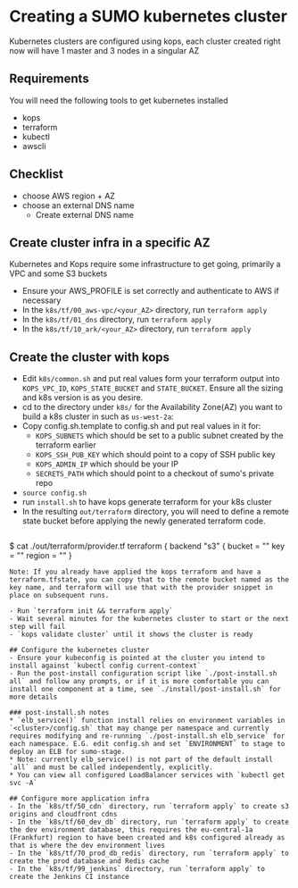 # Creating a SUMO kubernetes cluster
Kubernetes clusters are configured using kops, each cluster created right now will have 1 master and 3 nodes in a singular AZ

## Requirements
You will need the following tools to get kubernetes installed

- kops
- terraform
- kubectl
- awscli

## Checklist

- choose AWS region + AZ
- choose an external DNS name
    - Create external DNS name

## Create cluster infra in a specific AZ
Kubernetes and Kops require some infrastructure to get going, primarily a VPC and some S3 buckets

- Ensure your AWS_PROFILE is set correctly and authenticate to AWS if necessary
- In the `k8s/tf/00_aws-vpc/<your_AZ>` directory, run `terraform apply`
- In the `k8s/tf/01_dns` directory, run `terraform apply`
- In the `k8s/tf/10_ark/<your_AZ>` directory, run `terraform apply`

## Create the cluster with kops
- Edit `k8s/common.sh` and put real values form your terraform output into `KOPS_VPC_ID`, `KOPS_STATE_BUCKET` and `STATE_BUCKET`.  Ensure all the sizing and k8s version is as you desire.
- cd to the directory under `k8s/` for the Availability Zone(AZ) you want to build a k8s cluster in such as `us-west-2a`:
- Copy config.sh.template to config.sh and put real values in it for:
    - `KOPS_SUBNETS` which should be set to a public subnet created by the terraform earlier
    - `KOPS_SSH_PUB_KEY` which should point to a copy of SSH public key
    - `KOPS_ADMIN_IP` which should be your IP
    - `SECRETS_PATH` which should point to a checkout of sumo's private repo
- `source config.sh`
- run `install.sh` to have kops generate terraform for your k8s cluster
- In the resulting `out/terraform` directory, you will need to define a remote state bucket before applying the newly generated terraform code.
  ```
$ cat ./out/terraform/provider.tf
terraform {
  backend "s3" {
    bucket = "<state-bucket-name>"
    key    = "<state-key>"
    region = "<region>"
  }
  ```
Note: If you already have applied the kops terraform and have a terraform.tfstate, you can copy that to the remote bucket named as the key name, and terraform will use that with the provider snippet in place on subsequent runs.

- Run `terraform init && terraform apply`
- Wait several minutes for the kubernetes cluster to start or the next step will fail
- `kops validate cluster` until it shows the cluster is ready

## Configure the kubernetes cluster
- Ensure your kubeconfig is pointed at the cluster you intend to install against `kubectl config current-context`
- Run the post-install configuration script like `./post-install.sh all` and follow any prompts, or if it is more comfortable you can install one component at a time, see `./install/post-install.sh` for more details

### post-install.sh notes
  * `elb_service()` function install relies on environment variables in `<cluster>/config.sh` that may change per namespace and currently requires modifying and re-running `./post-install.sh elb_service` for each namespace. E.G. edit config.sh and set `ENVIRONMENT` to stage to deploy an ELB for sumo-stage.
  * Note: currently elb_service() is not part of the default install `all` and must be called independently, explicitly.
  * You can view all configured LoadBalancer services with `kubectl get svc -A`

## Configure more application infra
- In the `k8s/tf/50_cdn` directory, run `terraform apply` to create s3 origins and cloudfront cdns
- In the `k8s/tf/60_dev_db` directory, run `terraform apply` to create the dev environment database, this requires the eu-central-1a (Frankfurt) region to have been created and k8s configured already as that is where the dev environment lives
- In the `k8s/tf/70_prod_db_redis` directory, run `terraform apply` to create the prod database and Redis cache
- In the `k8s/tf/99_jenkins` directory, run `terraform apply` to create the Jenkins CI instance
